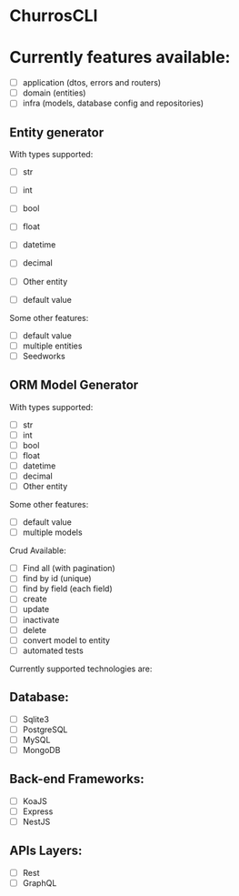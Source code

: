 # ChurrosCLI

# Currently features available:
- [ ] application (dtos, errors and routers)
- [ ] domain (entities)
- [ ] infra (models, database config and repositories)

## Entity generator
With types supported:
- [ ] str
- [ ] int
- [ ] bool
- [ ] float
- [ ] datetime
- [ ] decimal
- [ ] Other entity
- [ ] default value



Some other features:
- [ ] default value
- [ ] multiple entities
- [ ] Seedworks

## ORM Model Generator
With types supported:
- [ ] str
- [ ] int
- [ ] bool
- [ ] float
- [ ] datetime
- [ ] decimal
- [ ] Other entity

Some other features:
- [ ] default value
- [ ] multiple models

Crud Available:
- [ ] Find all (with pagination)
- [ ] find by id (unique)
- [ ] find by field (each field)
- [ ] create
- [ ] update
- [ ] inactivate
- [ ] delete
- [ ] convert model to entity
- [ ] automated tests

Currently supported technologies are:
## Database:
- [ ] Sqlite3
- [ ] PostgreSQL
- [ ] MySQL
- [ ] MongoDB

## Back-end Frameworks:
- [ ] KoaJS
- [ ] Express
- [ ] NestJS

## APIs Layers:
- [ ] Rest
- [ ] GraphQL
